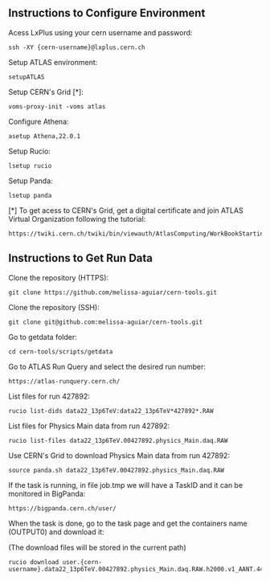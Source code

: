 ## Instructions to Configure Environment


Acess LxPlus using your cern username and password:

    ssh -XY {cern-username}@lxplus.cern.ch

Setup ATLAS environment:

    setupATLAS

Setup CERN's Grid [*]:

    voms-proxy-init -voms atlas

Configure Athena:

    asetup Athena,22.0.1

Setup Rucio:

    lsetup rucio

Setup Panda:

    lsetup panda


[*] To get acess to CERN's Grid, get a digital certificate and join ATLAS Virtual Organization following the tutorial:

    https://twiki.cern.ch/twiki/bin/viewauth/AtlasComputing/WorkBookStartingGrid

## Instructions to Get Run Data


Clone the repository (HTTPS):

    git clone https://github.com/melissa-aguiar/cern-tools.git

Clone the repository (SSH):

    git clone git@github.com:melissa-aguiar/cern-tools.git

Go to getdata folder:

    cd cern-tools/scripts/getdata
    
Go to ATLAS Run Query and select the desired run number:

    https://atlas-runquery.cern.ch/

List files for run 427892:

    rucio list-dids data22_13p6TeV:data22_13p6TeV*427892*.RAW

List files for Physics Main data from run 427892:

    rucio list-files data22_13p6TeV.00427892.physics_Main.daq.RAW

Use CERN's Grid to download Physics Main data from run 427892:

    source panda.sh data22_13p6TeV.00427892.physics_Main.daq.RAW

If the task is running, in file job.tmp we will have a TaskID and it can be monitored in BigPanda:

    https://bigpanda.cern.ch/user/

When the task is done, go to the task page and get the containers name (OUTPUT0) and download it:

(The download files will be stored in the current path)

    rucio download user.{cern-username}.data22_13p6TeV.00427892.physics_Main.daq.RAW.h2000.v1_AANT.440329476

